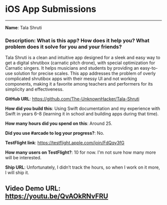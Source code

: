 # iOS App Submissions


---

**Name**: Tala Shruti

### **Description**: What is this app? How does it help you? What problem does it solve for you and your friends?

Tala Shruti is a clean and intuitive app designed for a sleek and easy way to get a digital shrutibox (carnatic pitch drone), with special optimization for Carnatic singers. It helps musicians and students by providing an easy-to-use solution for precise scales. This app addresses the problem of overly complicated shrutibox apps with their messy UI and not working components, making it a favorite among teachers and performers for its simplicity and effectiveness.

**GitHub URL**: https://github.com/The-UnknownHacker/Tala-Shruti

**How did you build this**: Using Swift documentation and my experience with Swift in years 6–8 (learning it in school and building apps during that time).

**How many hours did you spend on this**: Around 25.

**Did you use #arcade to log your progress?**: No.

**TestFlight link**: https://testflight.apple.com/join/FdQqy3fG

**How many users on TestFlight?**: 10 for now. I'm not sure how many more will be interested.

**Ship URL**: Unfortunately, I didn’t track the hours, so when I work on it more, I will ship it.

**Video Demo URL**: https://youtu.be/QvAOkRNvFRU
---
